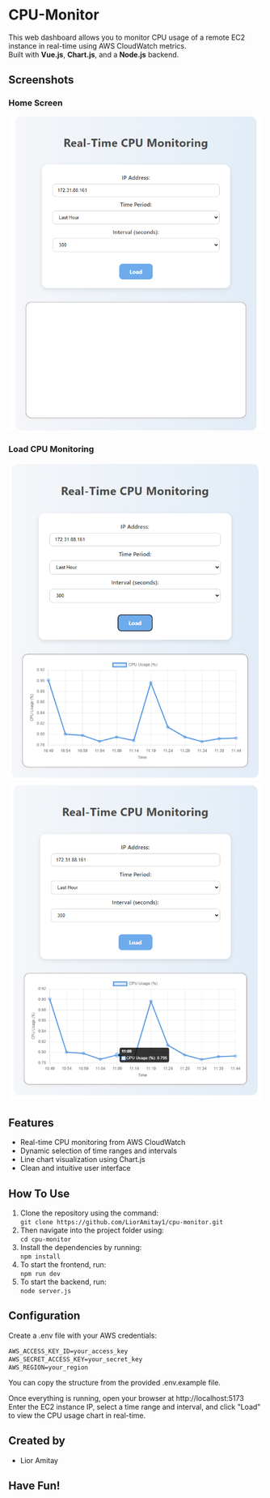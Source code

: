 # CPU-Monitor
This web dashboard allows you to monitor CPU usage of a remote EC2 instance in real-time using AWS CloudWatch metrics.  
Built with **Vue.js**, **Chart.js**, and a **Node.js** backend.


## Screenshots
### Home Screen
![Home Screen](./HomeScreen.png)

### Load CPU Monitoring
![Load CPU Monitoring](./LoadCPUMonitoring.png)
![Advanced Load Monitoring](./advanced_Load_monitoring.png)

## Features
- Real-time CPU monitoring from AWS CloudWatch
- Dynamic selection of time ranges and intervals
- Line chart visualization using Chart.js
- Clean and intuitive user interface

## How To Use
1. Clone the repository using the command:  
```git clone https://github.com/LiorAmitay1/cpu-monitor.git```
2. Then navigate into the project folder using:  
```cd cpu-monitor```
3. Install the dependencies by running:  
```npm install```
4. To start the frontend, run:  
```npm run dev```
5. To start the backend, run:  
```node server.js```

## Configuration
Create a .env file with your AWS credentials:
```.env
AWS_ACCESS_KEY_ID=your_access_key
AWS_SECRET_ACCESS_KEY=your_secret_key
AWS_REGION=your_region
```
You can copy the structure from the provided .env.example file.


Once everything is running, open your browser at http://localhost:5173  
Enter the EC2 instance IP, select a time range and interval, and click "Load" to view the CPU usage chart in real-time.

## Created by
- Lior Amitay

## Have Fun!
